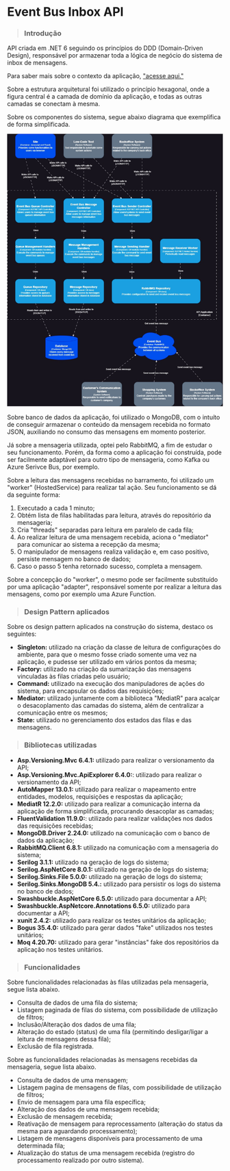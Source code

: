# Event Bus Inbox API

> ### Introdução

API criada em .NET 6 seguindo os princípios do DDD (Domain-Driven Design), responsável por armazenar toda a lógica de negócio do sistema de inbox de mensagens.

Para saber mais sobre o contexto da aplicação, ["acesse aqui."](https://github.com/GustavoAraujo26/eventbus-inbox/tree/master)

Sobre a estrutura arquitetural foi utilizado o princípio hexagonal, onde a figura central é a camada de domínio da aplicação, e todas as outras camadas se conectam à mesma.

Sobre os componentes do sistema, segue abaixo diagrama que exemplifica de forma simplificada.

![Event Bus Inbox API Component Diagram](../Diagrams/Images/EventBusInboxAPIComponentDiagram.jpg)

Sobre banco de dados da aplicação, foi utilizado o MongoDB, com o intuíto de conseguir armazenar o conteúdo da mensagem recebida no formato JSON, auxiliando no consumo das mensagens em momento posterior.

Já sobre a mensageria utilizada, optei pelo RabbitMQ, a fim de estudar o seu funcionamento. Porém, da forma como a aplicação foi construída, pode ser facilmente adaptável para outro tipo de mensageria, como Kafka ou Azure Serivce Bus, por exemplo.

Sobre a leitura das mensagens recebidas no barramento, foi utilizado um "worker" (HostedService) para realizar tal ação. Seu funcionamento se dá da seguinte forma:

1. Executado a cada 1 minuto;
2. Obtém lista de filas habilitadas para leitura, através do repositório da mensageria;
3. Cria "threads" separadas para leitura em paralelo de cada fila;
4. Ao realizar leitura de uma mensagem recebida, aciona o "mediator" para comunicar ao sistema a recepção da mesma;
5. O manipulador de mensagens realiza validação e, em caso positivo, persiste mensagem no banco de dados;
6. Caso o passo 5 tenha retornado sucesso, completa a mensagem.

Sobre a concepção do "worker", o mesmo pode ser facilmente substituído por uma aplicação "adapter", responsável somente por realizar a leitura das mensagens, como por exemplo uma Azure Function.

> ### Design Pattern aplicados

Sobre os design pattern aplicados na construção do sistema, destaco os seguintes:

- **Singleton:** utilizado na criação da classe de leitura de configurações do ambiente, para que o mesmo fosse criado somente uma vez na aplicação, e pudesse ser utilizado em vários pontos da mesma;
- **Factory:** utilizado na criação da sumarização das mensagens vinculadas às filas criadas pelo usuário;
- **Command:** utilizado na execução dos manipuladores de ações do sistema, para encapsular os dados das requisições;
- **Mediator:** utilizado juntamente com a biblioteca "MediatR" para acalçar o desacoplamento das camadas do sistema, além de centralizar a comunicação entre os mesmos;
- **State:** utilizado no gerenciamento dos estados das filas e das mensagens.

> ### Bibliotecas utilizadas

- **Asp.Versioning.Mvc 6.4.1:** utilizado para realizar o versionamento da API;
- **Asp.Versioning.Mvc.ApiExplorer 6.4.0:**: utilizado para realizar o versionamento da API;
- **AutoMapper 13.0.1:** utilizado para realizar o mapeamento entre entidades, modelos, requisições e respostas da aplicação;
- **MediatR 12.2.0:** utilizado para realizar a comunicação interna da aplicação de forma simplificada, procurando desacoplar as camadas;
- **FluentValidation 11.9.0:**: utilizado para realizar validações nos dados das requisições recebidas;
- **MongoDB.Driver 2.24.0:** utilizado na comunicação com o banco de dados da aplicação;
- **RabbitMQ.Client 6.8.1:** utilizado na comunicação com a mensageria do sistema;
- **Serilog 3.1.1:** utilizado na geração de logs do sistema;
- **Serilog.AspNetCore 8.0.1:** utilizado na geração de logs do sistema;
- **Serilog.Sinks.File 5.0.0:** utilizado na geração de logs do sistema;
- **Serilog.Sinks.MongoDB 5.4.:** utilizado para persistir os logs do sistema no banco de dados;
- **Swashbuckle.AspNetCore 6.5.0:** utilizado para documentar a API;
- **Swashbuckle.AspNetcore.Annotations 6.5.0:** utilizado para documentar a API;
- **xunit 2.4.2:** utilizado para realizar os testes unitários da aplicação;
- **Bogus 35.4.0:** utilizado para gerar dados "fake" utilizados nos testes unitários;
- **Moq 4.20.70:** utilizado para gerar "instâncias" fake dos repositórios da aplicação nos testes unitários.

> ### Funcionalidades

Sobre funcionalidades relacionadas às filas utilizadas pela mensageria, segue lista abaixo.

- Consulta de dados de uma fila do sistema;
- Listagem paginada de filas do sistema, com possibilidade de utilização de filtros;
- Inclusão/Alteração dos dados de uma fila;
- Alteração do estado (status) de uma fila (permitindo desligar/ligar a leitura de mensagens dessa fila);
- Exclusão de fila registrada.

Sobre as funcionalidades relacionadas às mensagens recebidas da mensageria, segue lista abaixo.

- Consulta de dados de uma mensagem;
- Listagem pagina de mensagens de filas, com possibilidade de utilização de filtros;
- Envio de mensagem para uma fila específica;
- Alteração dos dados de uma mensagem recebida;
- Exclusão de mensagem recebida;
- Reativação de mensagem para reprocessamento (alteração do status da mesma para aguardando processamento);
- Listagem de mensagens disponíveis para processamento de uma determinada fila;
- Atualização do status de uma mensagem recebida (registro do processamento realizado por outro sistema).